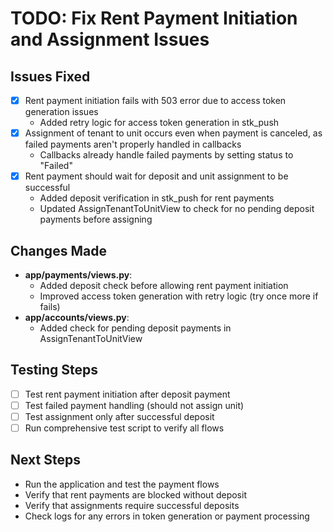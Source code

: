 # TODO: Fix Rent Payment Initiation and Assignment Issues

## Issues Fixed
- [x] Rent payment initiation fails with 503 error due to access token generation issues
  - Added retry logic for access token generation in stk_push
- [x] Assignment of tenant to unit occurs even when payment is canceled, as failed payments aren't properly handled in callbacks
  - Callbacks already handle failed payments by setting status to "Failed"
- [x] Rent payment should wait for deposit and unit assignment to be successful
  - Added deposit verification in stk_push for rent payments
  - Updated AssignTenantToUnitView to check for no pending deposit payments before assigning

## Changes Made
- **app/payments/views.py**:
  - Added deposit check before allowing rent payment initiation
  - Improved access token generation with retry logic (try once more if fails)
- **app/accounts/views.py**:
  - Added check for pending deposit payments in AssignTenantToUnitView

## Testing Steps
- [ ] Test rent payment initiation after deposit payment
- [ ] Test failed payment handling (should not assign unit)
- [ ] Test assignment only after successful deposit
- [ ] Run comprehensive test script to verify all flows

## Next Steps
- Run the application and test the payment flows
- Verify that rent payments are blocked without deposit
- Verify that assignments require successful deposits
- Check logs for any errors in token generation or payment processing
